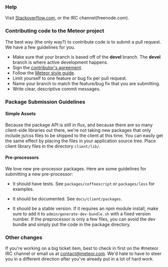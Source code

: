 ### Help

Visit [Stackoverflow.com](http://stackoverflow.com/questions/tagged/meteor), or the IRC channel(freenode.com).

### Contributing code to the Meteor project

The best way (the only way?) to contribute code is to submit a pull request.  We have a few guidelines for you.

* Make sure that your branch is based off of the **devel** branch. The **devel** branch is where active development happens.
* Sign the [contributor's agreement](http://contribute.meteor.com/).
* Follow the [Meteor style guide](https://github.com/meteor/meteor/wiki/Meteor-Style-Guide).
* Limit yourself to one feature or bug fix per pull request.
* Name your branch to match the feature/bug fix that you are submitting.
* Write clear, descriptive commit messages.


### Package Submission Guidelines

#### Simple Assets

Because the package API is still in flux, and because there are so many client-side libraries out there, we're not taking new packages that only include js/css files to be shipped to the client at this time. You can easily get the same effect by placing the files in your application source tree. Place client library files in the directory `client/lib/`.

#### Pre-processors

We love new pre-processor packages. Here are some guidelines for submitting a new pre-processor:

* It should have tests. See `packages/coffeescript` or `packages/less` for examples.

* It should be documented. See `docs/client/packages`.

* It should be a stable version. If it requires an npm module install, make sure to add it to `admin/generate-dev-bundle.sh` with a fixed version number. If the preprocessor is only a few files, you can avoid the dev bundle and simply put the code in the package directory.


### Other changes

If you're working on a big ticket item, best to check in first on the #meteor IRC channel or email us at contact@meteor.com.  We'd hate to have to steer you in a different direction after you've already put in a lot of hard work.
